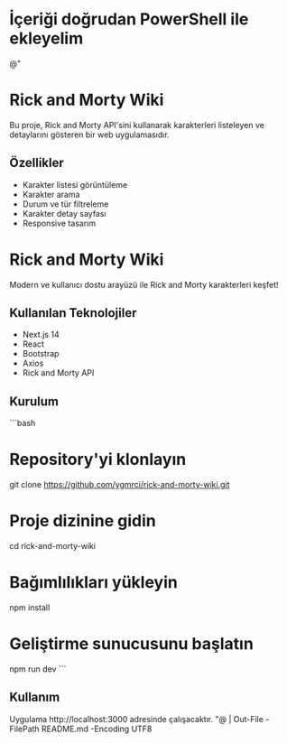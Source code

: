 # İçeriği doğrudan PowerShell ile ekleyelim
@"
# Rick and Morty Wiki

Bu proje, Rick and Morty API'sini kullanarak karakterleri listeleyen ve detaylarını gösteren bir web uygulamasıdır.

## Özellikler

- Karakter listesi görüntüleme
- Karakter arama
- Durum ve tür filtreleme
- Karakter detay sayfası
- Responsive tasarım
# Rick and Morty Wiki

Modern ve kullanıcı dostu arayüzü ile Rick and Morty  karakterleri keşfet!


## Kullanılan Teknolojiler

- Next.js 14
- React
- Bootstrap
- Axios
- Rick and Morty API

## Kurulum

\`\`\`bash
# Repository'yi klonlayın
git clone https://github.com/ygmrci/rick-and-morty-wiki.git

# Proje dizinine gidin
cd rick-and-morty-wiki

# Bağımlılıkları yükleyin
npm install

# Geliştirme sunucusunu başlatın
npm run dev
\`\`\`

## Kullanım

Uygulama http://localhost:3000 adresinde çalışacaktır.
"@ | Out-File -FilePath README.md -Encoding UTF8